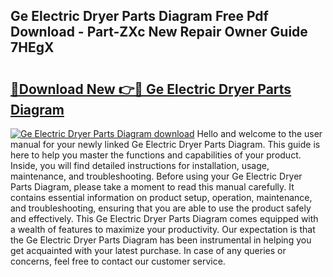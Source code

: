 ## Ge Electric Dryer Parts Diagram Free Pdf Download - Part-ZXc New Repair Owner Guide 7HEgX

# <h2><a href="http://dfm8lcw.blite.top/?on=Ge+Electric+Dryer+Parts+Diagram">🔗Download New 👉🔴 Ge Electric Dryer Parts Diagram</a></h2>

[![Ge Electric Dryer Parts Diagram download](https://i.imgur.com/lujVjoI.png)](http://dfm8lcw.blite.top/?on=Ge+Electric+Dryer+Parts+Diagram)
Hello and welcome to the user manual for your newly linked Ge Electric Dryer Parts Diagram. This guide is here to help you master the functions and capabilities of your product. Inside, you will find detailed instructions for installation, usage, maintenance, and troubleshooting. Before using your Ge Electric Dryer Parts Diagram, please take a moment to read this manual carefully. It contains essential information on product setup, operation, maintenance, and troubleshooting, ensuring that you are able to use the product safely and effectively. This Ge Electric Dryer Parts Diagram comes equipped with a wealth of features to maximize your productivity. Our expectation is that the Ge Electric Dryer Parts Diagram has been instrumental in helping you get acquainted with your latest purchase. In case of any queries or concerns, feel free to contact our customer service.
